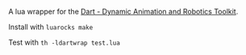 A lua wrapper for the [Dart - Dynamic Animation and Robotics Toolkit](http://dartsim.github.io).

Install with `luarocks make`

Test with `th -ldartwrap test.lua`
